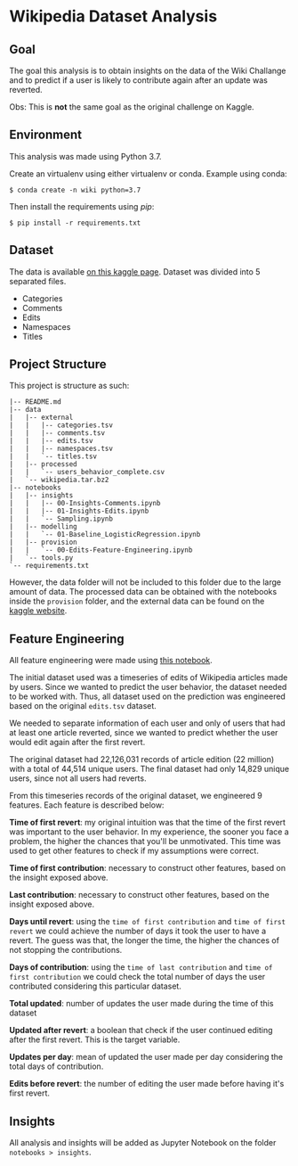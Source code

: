 # Wikipedia Dataset Analysis

## Goal

The goal this analysis is to obtain insights on the data of the Wiki Challange and to 
predict if a user is likely to contribute again after an update was reverted. 

Obs: This is **not** the same goal as the original challenge on Kaggle.

## Environment

This analysis was made using Python 3.7.

Create an virtualenv using either virtualenv or conda. Example using conda:

`$ conda create -n wiki python=3.7`

Then install the requirements using *pip*:

`$ pip install -r requirements.txt`

## Dataset

The data is available [on this kaggle page](https://www.kaggle.com/c/wikichallenge).
Dataset was divided into 5 separated files.

* Categories
* Comments
* Edits
* Namespaces
* Titles

## Project Structure

This project is structure as such:

```
|-- README.md
|-- data
|   |-- external
|   |   |-- categories.tsv
|   |   |-- comments.tsv
|   |   |-- edits.tsv
|   |   |-- namespaces.tsv
|   |   `-- titles.tsv
|   |-- processed
|   |   `-- users_behavior_complete.csv
|   `-- wikipedia.tar.bz2
|-- notebooks
|   |-- insights
|   |   |-- 00-Insights-Comments.ipynb
|   |   |-- 01-Insights-Edits.ipynb
|   |   `-- Sampling.ipynb
|   |-- modelling
|   |   `-- 01-Baseline_LogisticRegression.ipynb
|   |-- provision
|   |   `-- 00-Edits-Feature-Engineering.ipynb
|   `-- tools.py
`-- requirements.txt
```

However, the data folder will not be included to this folder due to the large 
amount of data. The processed data can be obtained with the notebooks inside the 
`provision` folder, and the external data can be found on the 
[kaggle website](https://www.kaggle.com/c/wikichallenge).


## Feature Engineering

All feature engineering were made using [this notebook](https://github.com/leportella/wiki-analysis/blob/master/notebooks/provision/00-Edits-Feature-Engineering.ipynb).

The initial dataset used was a timeseries of edits of Wikipedia articles made 
by users. Since we wanted to predict the user behavior, the dataset needed to be 
worked with. Thus, all dataset used on the prediction was engineered based on the 
original `edits.tsv` dataset.

We needed to separate information of each user and only of users that had at least one 
article reverted, since we wanted to predict whether the user would edit again after the first 
revert. 

The original dataset had 22,126,031 records of article edition (22 million) with a total 
of 44,514 unique users. The final dataset had only 14,829 unique users, since not all users 
had reverts.

From this timeseries records of the original dataset, we engineered 9 features.
Each feature is described below:

**Time of first revert**: my original intuition was that the time of the first 
revert was important to the user behavior. In my experience, the sooner you face a 
problem, the higher the chances that you'll be unmotivated. This time was used to 
get other features to check if my assumptions were correct. 

**Time of first contribution**: necessary to construct other features, based on the 
insight exposed above.

**Last contribution**: necessary to construct other features, based on the 
insight exposed above.

**Days until revert**: using the `time of first contribution` and `time of first revert` we 
could achieve the number of days it took the user to have a revert. The guess was that, 
the longer the time, the higher the chances of not stopping the contributions.

**Days of contribution**: using the `time of last contribution` and `time of 
first contribution` we could check the total number of days the user contributed considering 
this particular dataset.

**Total updated**: number of updates the user made during the time of this dataset 

**Updated after revert**: a boolean that check if the user continued editing after the first 
revert. This is the target variable.

**Updates per day**: mean of updated the user made per day considering the total days of 
contribution.  

**Edits before revert**: the number of editing the user made before having it's first revert.


## Insights

All analysis and insights will be added as Jupyter Notebook on the folder `notebooks > insights`.
